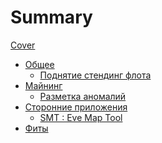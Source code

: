 # Summary
[Cover](MainPage.md)
- [Общее]()
    - [Поднятие стендинг флота](General/Fleet-up/fleet-up.md)
- [Майнинг]()
    - [Разметка аномалий](Mining/Safe-mining/Safe-mining.md)
- [Сторонние приложения]()
    - [SMT : Eve Map Tool](ThirdPartyApplications/SMT/tools-smt.md)
- [Фиты]()
